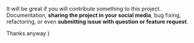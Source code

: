 It will be great if you will contribute something to this project. Documentation, **sharing the project in your social media**, bug fixing, refactoring, or even **submitting issue with question or feature request**.

Thanks anyway )